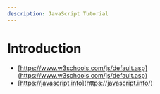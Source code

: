 ```yaml
---
description: JavaScript Tutorial
---
```


# Introduction

- [https://www.w3schools.com/js/default.asp](https://www.w3schools.com/js/default.asp)
- [https://javascript.info](https://javascript.info/)